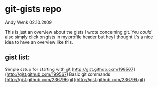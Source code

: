 # git-gists repo

Andy Wenk 02.10.2009

This is just an overview about the gists I wrote concerning git.
You *could* also simply click on gists in my profile header
but hey I thought it's a nice idea to have an overview like this.

## gist list:

Simple setup for starting with git [http://gist.github.com/199567](http://gist.github.com/199567) 
Basic git commands [http://gist.github.com/236796.git](http://gist.github.com/236796.git)
